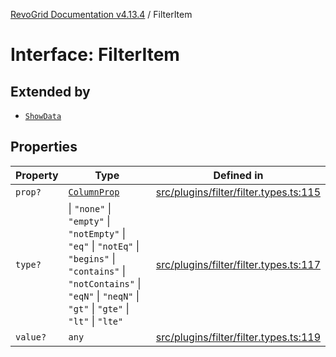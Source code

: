 [RevoGrid Documentation v4.13.4](README.md) / FilterItem

# Interface: FilterItem

## Extended by

- [`ShowData`](Interface.ShowData.md)

## Properties

| Property | Type | Defined in |
| ------ | ------ | ------ |
| `prop?` | [`ColumnProp`](TypeAlias.ColumnProp.md) | [src/plugins/filter/filter.types.ts:115](https://github.com/revolist/revogrid/blob/325e86c31155d90566dec588c08b121b0ae7657a/src/plugins/filter/filter.types.ts#L115) |
| `type?` | \| `"none"` \| `"empty"` \| `"notEmpty"` \| `"eq"` \| `"notEq"` \| `"begins"` \| `"contains"` \| `"notContains"` \| `"eqN"` \| `"neqN"` \| `"gt"` \| `"gte"` \| `"lt"` \| `"lte"` | [src/plugins/filter/filter.types.ts:117](https://github.com/revolist/revogrid/blob/325e86c31155d90566dec588c08b121b0ae7657a/src/plugins/filter/filter.types.ts#L117) |
| `value?` | `any` | [src/plugins/filter/filter.types.ts:119](https://github.com/revolist/revogrid/blob/325e86c31155d90566dec588c08b121b0ae7657a/src/plugins/filter/filter.types.ts#L119) |
